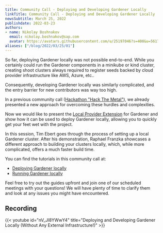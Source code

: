 ```yaml
---
title: Community Call - Deploying and Developing Gardener Locally
linkTitle: Community Call - Deploying and Developing Gardener Locally
newsSubtitle: March 25, 2022
publishdate: 2022-03-23
authors:
- name: Nikolay Boshnakov
  email: nikolay.boshnakov@sap.com
  avatar: https://avatars.githubusercontent.com/u/25197046?s=400&u=56175926393a77892662001f0dca5a439d1e771f&v=4
aliases: ["/blog/2022/03/25/01"]
---
```


So far, deploying Gardener locally was not possible end-to-end. While you certainly could run the Gardener components in a minikube or kind cluster, creating shoot clusters always required to register seeds backed by cloud provider infrastructure like AWS, Azure, etc..

Consequently, developing Gardener locally was similarly complicated, and the entry barrier for new contributors was way too high.

In a previous community call ([Hackathon "Hack The Metal"](https://www.youtube.com/watch?v=ZPAisXqjoTI&ab_channel=GardenerProject)), we already presented a new approach for overcoming these hurdles and complexities.

Now we would like to present the [Local Provider Extension](https://github.com/gardener/gardener/blob/master/docs/extensions/provider-local.md) for Gardener and show how it can be used to deploy Gardener locally, allowing you to quickly get your feet wet with the project. 

In this session, Tim Ebert goes through the process of setting up a local Gardener cluster. After his demonstration, Raphael Franzka showcases a different approach to building your clusters locally, which, while more complicated, offers a much faster build time. 

You can find the tutorials in this community call at:
* [Deploying Gardener locally](https://github.com/gardener/gardener/blob/master/docs/deployment/getting_started_locally.md)
* [Running Gardener locally](https://github.com/gardener/gardener/blob/master/docs/development/getting_started_locally.md)

Feel free to try out the guides upfront and join one of our scheduled meetings with your questions! We will have plenty of time to clarify them and look at any issues you might have encountered.

## Recording

{{< youtube id="nV_JI8YWwY4" title="Deploying and Developing Gardener Locally (Without Any External Infrastructure!)" >}}